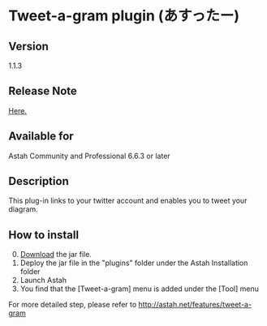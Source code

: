 Tweet-a-gram plugin (あすったー)
===============================================

Version
------------
1.1.3  

Release Note
------------
[Here.](release_note.md)  

Available for
------------
Astah Community and Professional 6.6.3 or later  

Description
------------
This plug-in links to your twitter account and enables you to tweet your diagram.  

How to install
------------
0. [Download](https://s3.amazonaws.com/astah_plugins/Tweet-a-gram-1.0.2.jar "Download") the jar file.  
1. Deploy the jar file in the "plugins" folder under the Astah Installation folder  
2. Launch Astah  
3. You find that the [Tweet-a-gram] menu is added under the [Tool] menu  
  
For more detailed step, please refer to http://astah.net/features/tweet-a-gram  
